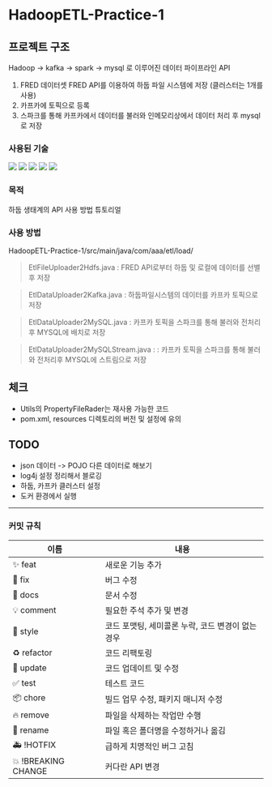# HadoopETL-Practice-1

## 프로젝트 구조
Hadoop -> kafka -> spark -> mysql 로 이루어진 데이터 파이프라인 API
1. FRED 데이터셋 FRED API를 이용하여 하둡 파일 시스템에 저장 (클러스터는 1개를 사용)
2. 카프카에 토픽으로 등록
3. 스파크를 통해 카프카에서 데이터를 불러와 인메모리상에서 데이터 처리 후 mysql로 저장

### 사용된 기술

<img src="https://img.shields.io/badge/java-007396?style=for-the-badge&logo=java&logoColor=white">
<img src="https://img.shields.io/badge/HADOOP-66CCFF?style=for-the-badge&logo=HADOOP&logoColor=white">
<img src="https://img.shields.io/badge/KAFKA-231F20?style=for-the-badge&logo=KAFKA&logoColor=white">
<img src="https://img.shields.io/badge/APACHE_SPARK-E25A1C?style=for-the-badge&logo=KAFKA&logoColor=white">
<img src="https://img.shields.io/badge/MYSQL-4479A1?style=for-the-badge&logo=KAFKA&logoColor=white">


### 목적
하둡 생태계의 API 사용 방법 튜토리얼

### 사용 방법
HadoopETL-Practice-1/src/main/java/com/aaa/etl/load/
> EtlFileUploader2Hdfs.java : FRED API로부터 하둡 및 로컬에 데이터를 선별 후 저장

> EtlDataUploader2Kafka.java : 하둡파일시스템의 데이터를 카프카 토픽으로 저장

> EtlDataUploader2MySQL.java : 카프카 토픽을 스파크를 통해 불러와 전처리후 MYSQL에 배치로 저장

> EtlDataUploader2MySQLStream.java : : 카프카 토픽을 스파크를 통해 불러와 전처리후 MYSQL에 스트림으로 저장


## 체크
- Utils의 PropertyFileRader는 재사용 가능한 코드
- pom.xml, resources 디렉토리의 버전 및 설정에 유의

## TODO
- json 데이터 -> POJO 다른 데이터로 해보기
- log4j 설정 정리해서 블로깅
- 하둡, 카프카 클러스터 설정
- 도커 환경에서 실행



---
### 커밋 규칙
| 이름                | 내용                          |
|-------------------|-----------------------------|
| ✨ feat            | 새로운 기능 추가                   |
| 🐛 fix             | 버그 수정                      |
| 📝 docs            | 문서 수정                      |
| 💡 comment         | 필요한 주석 추가 및 변경             |
| 🎨 style           | 코드 포맷팅, 세미콜론 누락, 코드 변경이 없는 경우 |
| ♻️ refactor        | 코드 리팩토링                    |
| 🔧 update          | 코드 업데이트 및 수정              |
| ✅ test            | 테스트 코드                    |
| 📦 chore           | 빌드 업무 수정, 패키지 매니저 수정     |
| 🔥 remove          | 파일을 삭제하는 작업만 수행           |
| 🚚 rename          | 파일 혹은 폴더명을 수정하거나 옮김      |
| 🚑 !HOTFIX         | 급하게 치명적인 버그 고침           |
| 💥 !BREAKING CHANGE | 커다란 API 변경                 |
